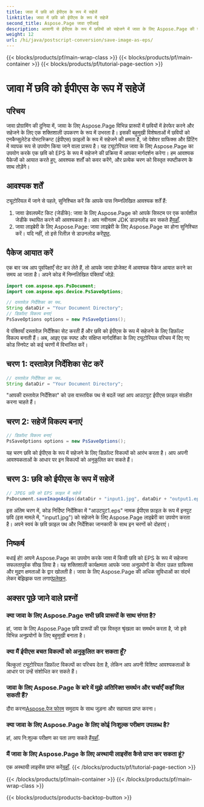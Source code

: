 ```yaml
---
title: जावा में छवि को ईपीएस के रूप में सहेजें
linktitle: जावा में छवि को ईपीएस के रूप में सहेजें
second_title: Aspose.Page जावा एपीआई
description: आसानी से ईपीएस के रूप में छवियों को सहेजने में जावा के लिए Aspose.Page की शक्ति का अन्वेषण करें। इस बहुमुखी जावा लाइब्रेरी के साथ अपने ग्राफिक्स और प्रिंटिंग क्षमताओं को बढ़ाएं।
weight: 12
url: /hi/java/postscript-conversion/save-image-as-eps/
---
```


{{< blocks/products/pf/main-wrap-class >}}
{{< blocks/products/pf/main-container >}}
{{< blocks/products/pf/tutorial-page-section >}}

# जावा में छवि को ईपीएस के रूप में सहेजें

## परिचय
जावा प्रोग्रामिंग की दुनिया में, जावा के लिए Aspose.Page विभिन्न प्रारूपों में छवियों में हेरफेर करने और सहेजने के लिए एक शक्तिशाली उपकरण के रूप में उभरता है। इसकी बहुमुखी विशेषताओं में छवियों को एनकैप्सुलेटेड पोस्टस्क्रिप्ट (ईपीएस) फ़ाइलों के रूप में सहेजने की क्षमता है, जो पेशेवर ग्राफिक्स और प्रिंटिंग में व्यापक रूप से उपयोग किया जाने वाला प्रारूप है।
यह ट्यूटोरियल जावा के लिए Aspose.Page का उपयोग करके एक छवि को EPS के रूप में सहेजने की प्रक्रिया में आपका मार्गदर्शन करेगा। हम आवश्यक पैकेजों को आयात करते हुए, आवश्यक शर्तों को कवर करेंगे, और प्रत्येक चरण को विस्तृत स्पष्टीकरण के साथ तोड़ेंगे।
## आवश्यक शर्तें
ट्यूटोरियल में जाने से पहले, सुनिश्चित करें कि आपके पास निम्नलिखित आवश्यक शर्तें हैं:
1.  जावा डेवलपमेंट किट (जेडीके): जावा के लिए Aspose.Page को आपके सिस्टम पर एक कार्यशील जेडीके स्थापित करने की आवश्यकता है। आप नवीनतम JDK डाउनलोड कर सकते हैं[यहाँ](https://www.oracle.com/java/technologies/javase-downloads.html).
2.  जावा लाइब्रेरी के लिए Aspose.Page: जावा लाइब्रेरी के लिए Aspose.Page का होना सुनिश्चित करें। यदि नहीं, तो इसे रिलीज़ से डाउनलोड करें[पृष्ठ](https://releases.aspose.com/page/java/).
## पैकेज आयात करें
एक बार जब आप पूर्वापेक्षाएँ सेट कर लेते हैं, तो आपके जावा प्रोजेक्ट में आवश्यक पैकेज आयात करने का समय आ जाता है। अपने कोड में निम्नलिखित पंक्तियाँ जोड़ें:
```java
import com.aspose.eps.PsDocument;
import com.aspose.eps.device.PsSaveOptions;

// दस्तावेज़ निर्देशिका का पथ.
String dataDir = "Your Document Directory";
// डिफ़ॉल्ट विकल्प बनाएं
PsSaveOptions options = new PsSaveOptions();
```
ये पंक्तियाँ दस्तावेज़ निर्देशिका सेट करती हैं और छवि को ईपीएस के रूप में सहेजने के लिए डिफ़ॉल्ट विकल्प बनाती हैं।
अब, आइए एक स्पष्ट और संक्षिप्त मार्गदर्शिका के लिए ट्यूटोरियल परिचय में दिए गए कोड स्निपेट को कई चरणों में विभाजित करें।
## चरण 1: दस्तावेज़ निर्देशिका सेट करें
```java
// दस्तावेज़ निर्देशिका का पथ.
String dataDir = "Your Document Directory";
```
"आपकी दस्तावेज़ निर्देशिका" को उस वास्तविक पथ से बदलें जहां आप आउटपुट ईपीएस फ़ाइल संग्रहीत करना चाहते हैं।
## चरण 2: सहेजें विकल्प बनाएं
```java
// डिफ़ॉल्ट विकल्प बनाएं
PsSaveOptions options = new PsSaveOptions();
```
यह चरण छवि को ईपीएस के रूप में सहेजने के लिए डिफ़ॉल्ट विकल्पों को आरंभ करता है। आप अपनी आवश्यकताओं के आधार पर इन विकल्पों को अनुकूलित कर सकते हैं।
## चरण 3: छवि को ईपीएस के रूप में सहेजें
```java
// JPEG छवि को EPS फ़ाइल में सहेजें
PsDocument.saveImageAsEps(dataDir + "input1.jpg", dataDir + "output1.eps", options);
```
इस अंतिम चरण में, कोड निर्दिष्ट निर्देशिका में "आउटपुट1.eps" नामक ईपीएस फ़ाइल के रूप में इनपुट छवि (इस मामले में, "input1.jpg") को सहेजने के लिए Aspose.Page लाइब्रेरी का उपयोग करता है।
अपने स्वयं के छवि फ़ाइल पथ और निर्देशिका जानकारी के साथ इन चरणों को दोहराएं।
## निष्कर्ष
बधाई हो! आपने Aspose.Page का उपयोग करके जावा में किसी छवि को EPS के रूप में सहेजना सफलतापूर्वक सीख लिया है। यह शक्तिशाली कार्यक्षमता आपके जावा अनुप्रयोगों के भीतर उन्नत ग्राफिक्स और मुद्रण क्षमताओं के द्वार खोलती है।
 जावा के लिए Aspose.Page की अधिक सुविधाओं का संदर्भ लेकर बेझिझक पता लगाएं[प्रलेखन](https://reference.aspose.com/page/java/).
## अक्सर पूछे जाने वाले प्रश्नों
### क्या जावा के लिए Aspose.Page सभी छवि प्रारूपों के साथ संगत है?
हां, जावा के लिए Aspose.Page छवि प्रारूपों की एक विस्तृत श्रृंखला का समर्थन करता है, जो इसे विभिन्न अनुप्रयोगों के लिए बहुमुखी बनाता है।
### क्या मैं ईपीएस बचत विकल्पों को अनुकूलित कर सकता हूँ?
बिल्कुल! ट्यूटोरियल डिफ़ॉल्ट विकल्पों का परिचय देता है, लेकिन आप अपनी विशिष्ट आवश्यकताओं के आधार पर उन्हें संशोधित कर सकते हैं।
### जावा के लिए Aspose.Page के बारे में मुझे अतिरिक्त समर्थन और चर्चाएँ कहाँ मिल सकती हैं?
 दौरा करना[Aspose.पेज फोरम](https://forum.aspose.com/c/page/39) समुदाय के साथ जुड़ना और सहायता प्राप्त करना।
### क्या जावा के लिए Aspose.Page के लिए कोई निःशुल्क परीक्षण उपलब्ध है?
 हां, आप नि:शुल्क परीक्षण का पता लगा सकते हैं[यहाँ](https://releases.aspose.com/).
### मैं जावा के लिए Aspose.Page के लिए अस्थायी लाइसेंस कैसे प्राप्त कर सकता हूं?
 एक अस्थायी लाइसेंस प्राप्त करें[यहाँ](https://purchase.aspose.com/temporary-license/).
{{< /blocks/products/pf/tutorial-page-section >}}

{{< /blocks/products/pf/main-container >}}
{{< /blocks/products/pf/main-wrap-class >}}

{{< blocks/products/products-backtop-button >}}
